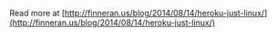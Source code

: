 Read more at [http://finneran.us/blog/2014/08/14/heroku-just-linux/](http://finneran.us/blog/2014/08/14/heroku-just-linux/)

